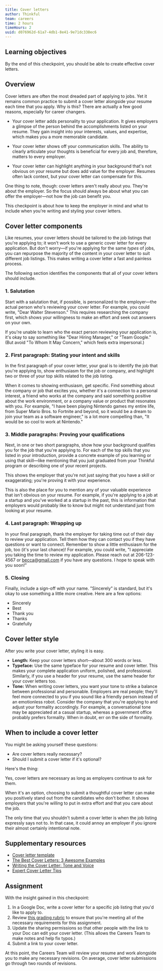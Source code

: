 ```yaml
---
title: Cover letters
author: Thinkful
team: careers
time: 2 hours
timeHours: 2
uuid: d076962d-61a7-4db1-8e41-9e71dc338ec6
---
```


## Learning objectives

By the end of this checkpoint, you should be able to create effective cover letters.


## Overview

Cover letters are often the most dreaded part of applying to jobs. Yet it remains common practice to submit a cover letter alongside your resume each time that you apply. Why is this? There are actually a few good reasons, especially for career changers. 

- Your cover letter adds personality to your application. It gives employers a glimpse of the person behind the accomplishments listed on your resume. They gain insight into your interests, values, and expertise, which makes you a more memorable candidate. 

- Your cover letter shows off your communication skills. The ability to clearly articulate your thoughts is beneficial for every job and, therefore, matters to every employer. 

- Your cover letter can highlight anything in your background that's not obvious on your resume but does add value for the employer. Resumes often lack context, but your cover letter can compensate for this. 

One thing to note, though: cover letters aren't really about you. They're about the employer. So the focus should always be about what you can offer the employer—not how the job can benefit you. 

This checkpoint is about how to keep the employer in mind and what to include when you're writing and styling your cover letters. 


## Cover letter components

Like resumes, your cover letters should be tailored to the job listings that you're applying to; it won't work to use a generic cover letter for every application. But don't worry—if you're applying for the same _types_ of jobs, you can repurpose the majority of the content in your cover letter to suit different job listings. This makes writing a cover letter a fast and painless process. 

The following section identifies the components that all of your cover letters should include. 


### 1. Salutation

Start with a salutation that, if possible, is personalized to the employer—the actual person who's reviewing your cover letter. For example, you could write, "Dear Walter Stevenson." This requires researching the company first, which shows your willingness to make an effort and seek out answers on your own. 

If you're unable to learn who the exact person reviewing your application is, it's okay to say something like "Dear Hiring Manager," or "Team Google." (But avoid "To Whom It May Concern," which feels extra impersonal.) 


### 2. First paragraph: Stating your intent and skills

In the first paragraph of your cover letter, your goal is to identify the job that you're applying to, show enthusiasm for the job or company, and highlight two or three of your top skills related to the job listing. 

When it comes to showing enthusiasm, get specific. Find something about the company or job that excites you, whether it's a connection to a personal interest, a friend who works at the company and said something positive about the work environment, or a company value or product that resonates with you. For example, "I have been playing Nintendo games my entire life, from Super Mario Bros. to Fortnite and beyond, so it would be a dream to join your team as a software engineer," is a lot more compelling than, "It would be so cool to work at Nintendo." 


### 3. Middle paragraphs: Proving your qualifications

Next, in one or two short paragraphs, show how your background qualifies you for the job that you're applying to. For each of the top skills that you listed in your introduction, provide a concrete example of you learning or using that skill—like mentioning that you just graduated from your Thinkful program or describing one of your recent projects. 

This shows the employer that you're not just saying that you have a skill or exaggerating; you're proving it with your experience. 

This is also the place for you to mention any of your valuable experience that isn't obvious on your resume. For example, if you're applying to a job at a startup and you've worked at a startup in the past, this is information that employers would probably like to know but might not understand just from looking at your resume. 


### 4. Last paragraph: Wrapping up

In your final paragraph, thank the employer for taking time out of their day to review your application. Tell them how they can contact you if they have questions or want to connect. Remember to show a little enthusiasm for the job, too (it's your last chance)! For example, you could write, "I appreciate you taking the time to review my application. Please reach out at 206-123-4567 or becca@gmail.com if you have any questions. I hope to speak with you soon!"


### 5. Closing

Finally, include a sign-off with your name. "Sincerely" is standard, but it's okay to use something a little more creative. Here are a few options: 

* Sincerely
* Best
* Thank you
* Thanks
* Gratefully


## Cover letter style

After you write your cover letter, styling it is easy. 


- **Length:** Keep your cover letters short—about 300 words or less. 
- **Typeface:** Use the same typeface for your resume and cover letter. This makes your complete application uniform, polished, and professional. Similarly, if you use a header for your resume, use the same header for your cover letters too.
- **Tone:** When writing cover letters, you want your tone to strike a balance between professional and personable. Employers are real people; they'll feel more connected to you if you sound like a friendly person instead of an emotionless robot. Consider the company that you're applying to and adjust your formality accordingly. For example, a conversational tone may be appreciated at a casual startup, whereas a government office probably prefers formality. When in doubt, err on the side of formality.


## When to include a cover letter

You might be asking yourself these questions: 

* Are cover letters really necessary? 
* Should I submit a cover letter if it's optional? 

Here's the thing: 

Yes, cover letters are necessary as long as employers continue to ask for them. 

When it's an option, choosing to submit a thoughtful cover letter can make you positively stand out from the candidates who don't bother. It shows employers that you're willing to put in extra effort and that you care about the job. 

The only time that you shouldn't submit a cover letter is when the job listing expressly says not to. In that case, it could annoy an employer if you ignore their almost certainly intentional note. 


## Supplementary resources

* [Cover letter template](https://docs.google.com/document/d/1xSw4xiztjyESk9MTnvtxtVNqaihSy3UUdsdacK8A8r8/edit?usp=sharing)
* [The Best Cover Letters: 3 Awesome Examples](https://resumegenius.com/blog/cover-letter-help/best-cover-letters)
* [Writing the Cover Letter: Tone and Voice](https://www.careercontessa.com/advice/cover-letter-tone-voice/)
* [Expert Cover Letter Tips](https://resumegenius.com/blog/cover-letter-help/cover-letter-tips)


## Assignment

With the insight gained in this checkpoint:

1. In a Google Doc, write a cover letter for a specific job listing that you'd like to apply to. 
2. Review [this grading rubric](https://chegg-my.sharepoint.com/:w:/p/gina_hinton/EeYYnGASNXtHv1UIR8AAvNAB3Ss3Vk7favipcmXVsjNOLw?e=xAfI2Y) to ensure that you're meeting all of the necessary requirements for this assignment.
3. Update the sharing permissions so that other people with the link to your Doc can edit your cover letter. (This allows the Careers Team to make notes and help fix typos.)
4. Submit a link to your cover letter. 

At this point, the Careers Team will review your resume and work alongside you to make any necessary revisions. On average, cover letter submissions go through two rounds of revisions. 

